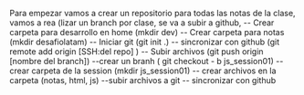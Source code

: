Para empezar vamos a crear un repositorio para todas las notas de la clase, vamos a rea (lizar un branch por clase, se va a subir a github, 
	-- Crear carpeta para desarrollo en home (mkdir dev)
		-- Crear carpeta para notas (mkdir desafiolatam)
			-- Iniciar git (git init .)
				-- sincronizar con github (git remote add origin [SSH:del repo] )
					-- Subir archivos (git push origin [nombre del branch])
						--crear un branh ( git checkout - b js_session01)
							-- crear carpeta de la session (mkdir js_session01)
								-- crear archivos en la carpeta (notas, html, js)
									--subir archivos a git
										-- sincronizar con github